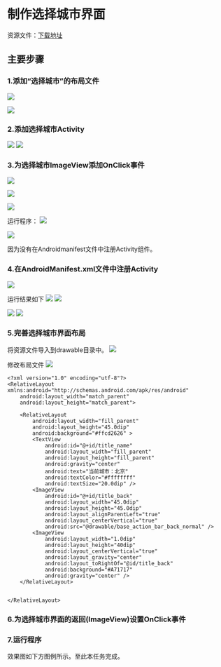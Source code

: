 # 制作选择城市界面

资源文件：[下载地址](http://mobile100.zhangqx.com/assets/docs/projects/weather08_res.zip)

## 主要步骤
### 1.添加“选择城市”的布局文件

![](imags/08/8-1.png)

![](imags/08/8-2.png)
### 2.添加选择城市Activity

![](imags/08/8-3.png)
![](imags/08/8-4.png)


### 3.为选择城市ImageView添加OnClick事件

![](imags/08/8-4-1.png)

![](imags/08/8-4-2.png)

![](imags/08/8-4-3.png)

运行程序：
![](imags/08/8-5.png)

![](imags/08/8-6.png)

因为没有在Androidmanifest文件中注册Activity组件。

### 4.在AndroidManifest.xml文件中注册Activity

![](imags/08/8-7.png)

运行结果如下
![](imags/08/8-8.png)
![](imags/08/8-9.png)

![](imags/08/8-10.png)
![](imags/08/8-11.png)

### 5.完善选择城市界面布局
将资源文件导入到drawable目录中。
![](imags/08/8-12.png)

修改布局文件
![](imags/08/8-13.png)
```
<?xml version="1.0" encoding="utf-8"?>
<RelativeLayout xmlns:android="http://schemas.android.com/apk/res/android"
    android:layout_width="match_parent"
    android:layout_height="match_parent">

    <RelativeLayout
        android:layout_width="fill_parent"
        android:layout_height="45.0dip"
        android:background="#ffcd2626" >
        <TextView
            android:id="@+id/title_name"
            android:layout_width="fill_parent"
            android:layout_height="fill_parent"
            android:gravity="center"
            android:text="当前城市：北京"
            android:textColor="#ffffffff"
            android:textSize="20.0dip" />
        <ImageView
            android:id="@+id/title_back"
            android:layout_width="45.0dip"
            android:layout_height="45.0dip"
            android:layout_alignParentLeft="true"
            android:layout_centerVertical="true"
            android:src="@drawable/base_action_bar_back_normal" />
        <ImageView
            android:layout_width="1.0dip"
            android:layout_height="40dip"
            android:layout_centerVertical="true"
            android:layout_gravity="center"
            android:layout_toRightOf="@id/title_back"
            android:background="#A71717"
            android:gravity="center" />
    </RelativeLayout>


</RelativeLayout>
```

### 6.为选择城市界面的返回(ImageView)设置OnClick事件


### 7.运行程序
效果图如下方图例所示。至此本任务完成。










